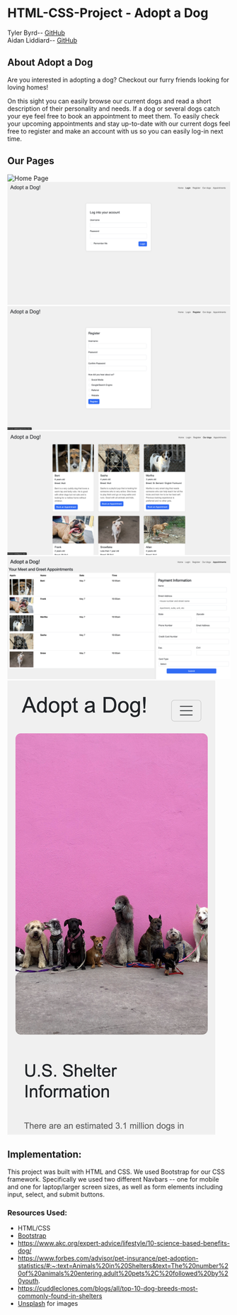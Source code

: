 # HTML-CSS-Project - Adopt a Dog

Tyler Byrd-- [GitHub](https://github.com/tbyrd2237)  
Aidan Liddiard-- [GitHub](https://github.com/aidanliddiard)

## About Adopt a Dog
Are you interested in adopting a dog? Checkout our furry friends looking for loving homes!

On this sight you can easily browse our current dogs and read a short description of their personality and needs. If a dog or several dogs catch your eye feel free to book an appointment to meet them. To easily check your upcoming appointments and stay up-to-date with our current dogs feel free to register and make an account with us so you can easily log-in next time.

## Our Pages

![Home Page](/imgs/pages/home.png)
![Login Page](/imgs/pages/login.png)
![Register Page](/imgs/pages/register.png)
![Our Dogs Page](/imgs/pages/our-dogs.png)
![Appointments Page](/imgs/pages/appointments.png)
![Mobile Home Page](/imgs/pages/mobile-home.png)

## Implementation:
This project was built with HTML and CSS. We used Bootstrap for our CSS framework. Specifically we used two different Navbars -- one for mobile and one for laptop/larger screen sizes, as well as form elements including input, select, and submit buttons. 

### Resources Used:
- HTML/CSS
- [Bootstrap](https://getbootstrap.com/)
- https://www.akc.org/expert-advice/lifestyle/10-science-based-benefits-dog/
- https://www.forbes.com/advisor/pet-insurance/pet-adoption-statistics/#:~:text=Animals%20in%20Shelters&text=The%20number%20of%20animals%20entering,adult%20pets%2C%20followed%20by%20youth.
- https://cuddleclones.com/blogs/all/top-10-dog-breeds-most-commonly-found-in-shelters
- [Unsplash](https://unsplash.com/) for images
